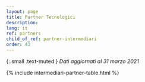```yaml
---
layout: page
title: Partner Tecnologici
description:
lang: it
ref: partners
child_of_ref: partner-intermediari
order: 43
---
```


{:.small .text-muted }
_Dati aggiornati al 31 marzo 2021_

{% include intermediari-partner-table.html %}
